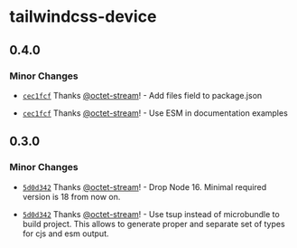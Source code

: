 # tailwindcss-device

## 0.4.0

### Minor Changes

- [`cec1fcf`](https://github.com/octet-stream/tailwindcss-device/commit/cec1fcfc6894d4367e78db7ef11e83f7336604af) Thanks [@octet-stream](https://github.com/octet-stream)! - Add files field to package.json

- [`cec1fcf`](https://github.com/octet-stream/tailwindcss-device/commit/cec1fcfc6894d4367e78db7ef11e83f7336604af) Thanks [@octet-stream](https://github.com/octet-stream)! - Use ESM in documentation examples

## 0.3.0

### Minor Changes

- [`5d0d342`](https://github.com/octet-stream/tailwindcss-device/commit/5d0d3426fe27c0fe9f0ddb7ac1d4b64a20780833) Thanks [@octet-stream](https://github.com/octet-stream)! - Drop Node 16. Minimal required version is 18 from now on.

- [`5d0d342`](https://github.com/octet-stream/tailwindcss-device/commit/5d0d3426fe27c0fe9f0ddb7ac1d4b64a20780833) Thanks [@octet-stream](https://github.com/octet-stream)! - Use tsup instead of microbundle to build project. This allows to generate proper and separate set of types for cjs and esm output.
